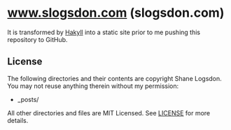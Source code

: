 # www.slogsdon.com (slogsdon.com)

It is transformed by [Hakyll](http://github.com/jaspervdj/hakyll) into a static site prior to me pushing this repository to GitHub.

## License

The following directories and their contents are copyright Shane Logsdon. You may not reuse anything therein without my permission:

* _posts/

All other directories and files are MIT Licensed. See [LICENSE](https://github.com/slogsdon/slogsdon.com/blob/master/LICENSE) for more details.